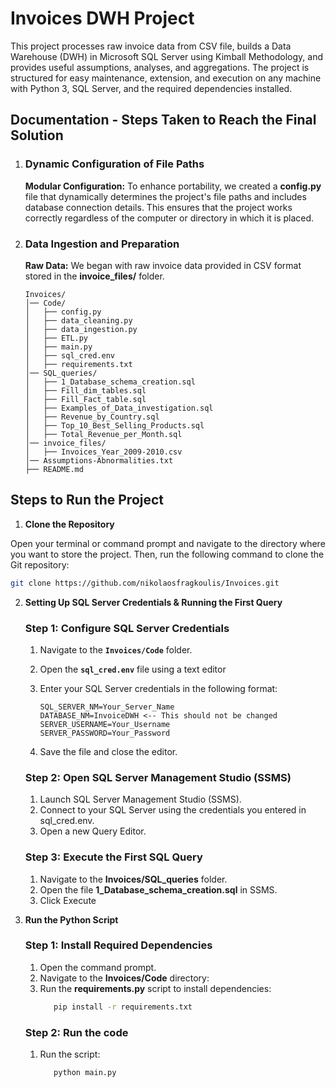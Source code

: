 # Invoices DWH Project

This project processes raw invoice data from CSV file, builds a Data Warehouse (DWH) in Microsoft SQL Server using Kimball Methodology, and provides useful assumptions, analyses, and aggregations.
The project is structured for easy maintenance, extension, and execution on any machine with Python 3, SQL Server, and the required dependencies installed.


## Documentation - Steps Taken to Reach the Final Solution

1. ### Dynamic Configuration of File Paths
    **Modular Configuration:**
    To enhance portability, we created a **config.py** file that dynamically determines the project's file paths and includes database connection details.
    This ensures that the project works correctly regardless of the computer or directory in which it is placed.

2. ### Data Ingestion and Preparation
    **Raw Data:**
    We began with raw invoice data provided in CSV format stored in the **invoice_files/** folder.

      ```
      Invoices/
      │── Code/
      │   ├── config.py
      │   ├── data_cleaning.py
      │   ├── data_ingestion.py
      │   ├── ETL.py
      │   ├── main.py
      │   ├── sql_cred.env
      │   ├── requirements.txt
      │── SQL_queries/
      │   ├── 1_Database_schema_creation.sql
      │   ├── Fill_dim_tables.sql
      │   ├── Fill_Fact_table.sql
      │   ├── Examples_of_Data_investigation.sql
      │   ├── Revenue_by_Country.sql
      │   ├── Top_10_Best_Selling_Products.sql
      │   ├── Total_Revenue_per_Month.sql
      │── invoice_files/
      │   ├── Invoices_Year_2009-2010.csv
      │── Assumptions-Abnormalities.txt
      ├── README.md
      ```

## Steps to Run the Project

  1. **Clone the Repository**

   Open your terminal or command prompt and navigate to the directory where you want to store the project. Then, run the following command to clone the Git repository:

   ```bash
   git clone https://github.com/nikolaosfragkoulis/Invoices.git
   ```

  2. **Setting Up SQL Server Credentials & Running the First Query**

     ### Step 1: Configure SQL Server Credentials
      
      1. Navigate to the **`Invoices/Code`** folder.
      2. Open the **`sql_cred.env`** file using a text editor
      3. Enter your SQL Server credentials in the following format:

         ```env
         SQL_SERVER_NM=Your_Server_Name
         DATABASE_NM=InvoiceDWH <-- This should not be changed
         SERVER_USERNAME=Your_Username
         SERVER_PASSWORD=Your_Password
         ```
      4. Save the file and close the editor.

     ### Step 2: Open SQL Server Management Studio (SSMS)
      1. Launch SQL Server Management Studio (SSMS).
      2. Connect to your SQL Server using the credentials you entered in sql_cred.env.
      3. Open a new Query Editor.

     ### Step 3: Execute the First SQL Query
      1. Navigate to the **Invoices/SQL_queries** folder.
      2. Open the file **1_Database_schema_creation.sql** in SSMS.
      3. Click Execute 

 3. **Run the Python Script**

     ### Step 1: Install Required Dependencies

      1. Open the command prompt.
      2. Navigate to the **Invoices/Code** directory:
      3. Run the **requirements.py** script to install dependencies:
         ```bash
            pip install -r requirements.txt
         ```

     ### Step 2: Run the code
      1. Run the script:
         ```bash
            python main.py
         ```
